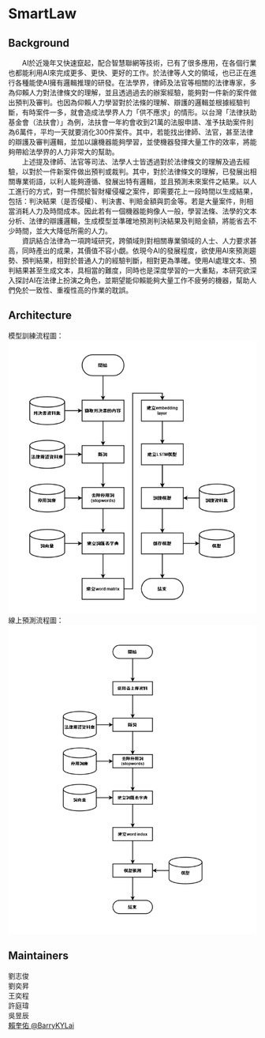 # SmartLaw
## Background  
　　AI於近幾年又快速竄起，配合智慧聯網等技術，已有了很多應用，在各個行業也都能利用AI來完成更多、更快、更好的工作。於法律等人文的領域，也已正在進行各種能使AI擁有邏輯推理的研發。在法學界，律師及法官等相關的法律專家，多為仰賴人力對法律條文的理解，並且透過過去的辦案經驗，能夠對一件新的案件做出預判及審判。也因為仰賴人力學習對於法條的理解、辯護的邏輯並根據經驗判斷，有時案件一多，就會造成法學界人力「供不應求」的情形。以台灣「法律扶助基金會（法扶會）」為例，法扶會一年約會收到21萬的法服申請、准予扶助案件則為6萬件，平均一天就要消化300件案件。其中，若能找出律師、法官，甚至法律的辯護及審判邏輯，並加以讓機器能夠學習，並使機器發揮大量工作的效率，將能夠帶給法學界的人力非常大的幫助。  
　　上述提及律師、法官等司法、法學人士皆透過對於法律條文的理解及過去經驗，以對於一件新案件做出預判或裁判。其中，對於法律條文的理解，已發展出相關專業術語，以利人能夠遵循、發展出特有邏輯，並且預測未來案件之結果。以人工進行的方式，對一件關於智財權侵權之案件，即需要花上一段時間以生成結果，包括：判決結果（是否侵權）、判決書、判賠金額與罰金等。若是大量案件，則相當消耗人力及時間成本。因此若有一個機器能夠像人一般，學習法條、法學的文本分析、法律的辯護邏輯，生成模型並準確地預測判決結果及判賠金額，將能省去不少時間，並大大降低所需的人力。  
　　資訊結合法律為一項跨域研究，跨領域則對相關專業領域的人士、人力要求甚高，同時產出的成果，其價值不容小覷。依現今AI的發展程度，欲使用AI來預測趨勢、預判結果，相對於普通人力的經驗判斷，相對更為準確。使用AI處理文本、預判結果甚至生成文本，具相當的難度，同時也是深度學習的一大重點，本研究欲深入探討AI在法律上扮演之角色，並期望能仰賴能夠大量工作不疲勞的機器，幫助人們免於一致性、重複性高的作業的耽誤。
  
## Architecture  
模型訓練流程圖：  
![image](https://github.com/BarryKYLai/git-repository/blob/master/FlowChart_trainingV2.png)  
線上預測流程圖：  
![image](https://github.com/BarryKYLai/git-repository/blob/master/FlowChart_predictingV2.png)

## Maintainers  
劉志俊  
劉奕昇  
王奕程  
許庭瑋  
吳昱辰  
<a href="https://github.com/BarryKYLai">賴奎佑 @BarryKYLai</a>
